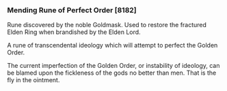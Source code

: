 ### Mending Rune of Perfect Order [8182]

Rune discovered by the noble Goldmask. Used to restore the fractured Elden Ring when brandished by the Elden Lord.

A rune of transcendental ideology which will attempt to perfect the Golden Order.

The current imperfection of the Golden Order, or instability of ideology, can be blamed upon the fickleness of the gods no better than men. That is the fly in the ointment.